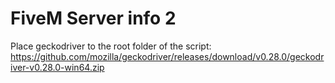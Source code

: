 # FiveM Server info 2

Place geckodriver to the root folder of the script:
https://github.com/mozilla/geckodriver/releases/download/v0.28.0/geckodriver-v0.28.0-win64.zip
